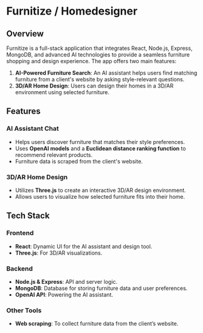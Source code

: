 # Furnitize / Homedesigner

## Overview

Furnitize is a full-stack application that integrates React, Node.js, Express, MongoDB, and advanced AI technologies to provide a seamless furniture shopping and design experience. The app offers two main features:

1. **AI-Powered Furniture Search**: An AI assistant helps users find matching furniture from a client's website by asking style-relevant questions.
2. **3D/AR Home Design**: Users can design their homes in a 3D/AR environment using selected furniture.

## Features

### AI Assistant Chat
- Helps users discover furniture that matches their style preferences.
- Uses **OpenAI models** and a **Euclidean distance ranking function** to recommend relevant products.
- Furniture data is scraped from the client's website.

### 3D/AR Home Design
- Utilizes **Three.js** to create an interactive 3D/AR design environment.
- Allows users to visualize how selected furniture fits into their home.

## Tech Stack

### Frontend
- **React**: Dynamic UI for the AI assistant and design tool.
- **Three.js**: For 3D/AR visualizations.

### Backend
- **Node.js & Express**: API and server logic.
- **MongoDB**: Database for storing furniture data and user preferences.
- **OpenAI API**: Powering the AI assistant.

### Other Tools
- **Web scraping**: To collect furniture data from the client’s website.
